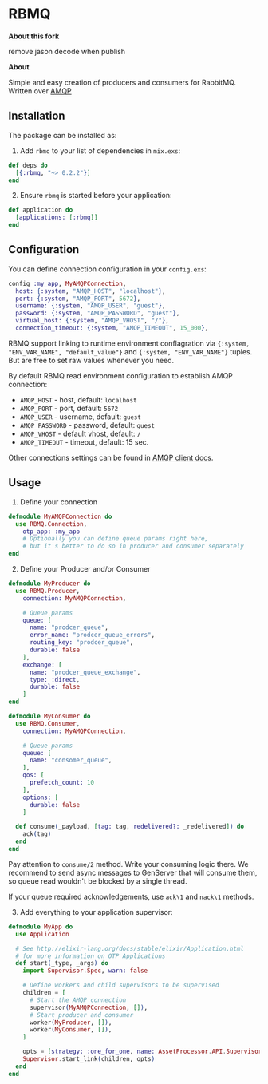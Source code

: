 # RBMQ

**About this fork**

remove jason decode when publish

**About**

Simple and easy creation of producers and consumers for RabbitMQ.
Written over [AMQP](https://github.com/pma/amqp)

## Installation

The package can be installed as:

  1. Add `rbmq` to your list of dependencies in `mix.exs`:

  ```elixir
  def deps do
    [{:rbmq, "~> 0.2.2"}]
  end
  ```

  2. Ensure `rbmq` is started before your application:

  ```elixir
  def application do
    [applications: [:rbmq]]
  end
  ```

## Configuration

  You can define connection configuration in your `config.exs`:

  ```elixir
  config :my_app, MyAMQPConnection,
    host: {:system, "AMQP_HOST", "localhost"},
    port: {:system, "AMQP_PORT", 5672},
    username: {:system, "AMQP_USER", "guest"},
    password: {:system, "AMQP_PASSWORD", "guest"},
    virtual_host: {:system, "AMQP_VHOST", "/"},
    connection_timeout: {:system, "AMQP_TIMEOUT", 15_000},
  ```

  RBMQ support linking to runtime environment conflagration via `{:system, "ENV_VAR_NAME", "default_value"}`
  and `{:system, "ENV_VAR_NAME"}` tuples. But are free to set raw values whenever you need.

By default RBMQ read environment configuration to establish AMQP connection:

  * `AMQP_HOST` - host, default: `localhost`
  * `AMQP_PORT` - port, default: `5672`
  * `AMQP_USER` - username, default: `guest`
  * `AMQP_PASSWORD` - password, default: `guest`
  * `AMQP_VHOST` - default vhost, default: `/`
  * `AMQP_TIMEOUT` - timeout, default: 15 sec.

Other connections settings can be found in [AMQP client docs](https://hexdocs.pm/amqp/AMQP.Connection.html#open/1).

## Usage

  1. Define your connection

  ```elixir
  defmodule MyAMQPConnection do
    use RBMQ.Connection,
      otp_app: :my_app
      # Optionally you can define queue params right here,
      # but it's better to do so in producer and consumer separately
  end
  ```

  2. Define your Producer and/or Consumer

  ```elixir
  defmodule MyProducer do
    use RBMQ.Producer,
      connection: MyAMQPConnection,

      # Queue params
      queue: [
        name: "prodcer_queue",
        error_name: "prodcer_queue_errors",
        routing_key: "prodcer_queue",
        durable: false
      ],
      exchange: [
        name: "prodcer_queue_exchange",
        type: :direct,
        durable: false
      ]
  end

  defmodule MyConsumer do
    use RBMQ.Consumer,
      connection: MyAMQPConnection,

      # Queue params
      queue: [
        name: "consomer_queue",
      ],
      qos: [
        prefetch_count: 10
      ],
      options: [
        durable: false
      ]

    def consume(_payload, [tag: tag, redelivered?: _redelivered]) do
      ack(tag)
    end
  end
  ```

  Pay attention to `consume/2` method. Write your consuming logic there. We recommend to send async messages to GenServer that will consume them, so queue read wouldn't be blocked by a single thread.

  If your queue required acknowledgements, use `ack\1` and `nack\1` methods.

  3. Add everything to your application supervisor:

  ```elixir
  defmodule MyApp do
    use Application

    # See http://elixir-lang.org/docs/stable/elixir/Application.html
    # for more information on OTP Applications
    def start(_type, _args) do
      import Supervisor.Spec, warn: false

      # Define workers and child supervisors to be supervised
      children = [
        # Start the AMQP connection
        supervisor(MyAMQPConnection, []),
        # Start producer and consumer
        worker(MyProducer, []),
        worker(MyConsumer, []),
      ]

      opts = [strategy: :one_for_one, name: AssetProcessor.API.Supervisor]
      Supervisor.start_link(children, opts)
    end
  end
  ```
